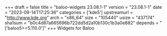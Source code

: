 +++
draft = false
title = "baloo-widgets 23.08.1-1"
version = "23.08.1-1"
date = "2023-09-14T17:25:36"
categories = ['kde5']
upstreamurl = "http://www.kde.org"
arch = "x86_64"
size = "105440"
usize = "437174"
sha1sum = "b0c4d87a665696b722dd5d2a10b130c1b3a0e882"
depends = "['baloo5>=5.110.0']"
+++
Widgets for Baloo